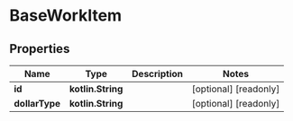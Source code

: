 
# BaseWorkItem

## Properties
Name | Type | Description | Notes
------------ | ------------- | ------------- | -------------
**id** | **kotlin.String** |  |  [optional] [readonly]
**dollarType** | **kotlin.String** |  |  [optional] [readonly]




